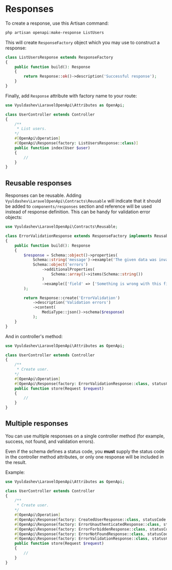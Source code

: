 # Responses

To create a response, use this Artisan command:

```bash
php artisan openapi:make-response ListUsers
```

This will create `ResponseFactory` object which you may use to construct a response:

```php
class ListUsersResponse extends ResponseFactory
{
    public function build(): Response
    {
        return Response::ok()->description('Successful response');
    }
}
```

Finally, add `Response` attribute with factory name to your route:

```php
use Vyuldashev\LaravelOpenApi\Attributes as OpenApi;

class UserController extends Controller
{
    /**
     * List users.
    */
    #[OpenApi\Operation]
    #[OpenApi\Response(factory: ListUsersResponse::class)]
    public function index(User $user)
    {
        //
    }
}
```

## Reusable responses

Responses can be reusable. Adding `Vyuldashev\LaravelOpenApi\Contracts\Reusable` will indicate that it should be added to `components/responses` section and reference will be used instead of response definition.
This can be handy for validation error objects:

```php
use Vyuldashev\LaravelOpenApi\Contracts\Reusable;

class ErrorValidationResponse extends ResponseFactory implements Reusable
{
    public function build(): Response
    {
        $response = Schema::object()->properties(
            Schema::string('message')->example('The given data was invalid.'),
            Schema::object('errors')
                ->additionalProperties(
                    Schema::array()->items(Schema::string())
                )
                ->example(['field' => ['Something is wrong with this field!']])
        );

        return Response::create('ErrorValidation')
            ->description('Validation errors')
            ->content(
                MediaType::json()->schema($response)
            );
    }
}
```

And in controller's method:

```php
use Vyuldashev\LaravelOpenApi\Attributes as OpenApi;

class UserController extends Controller
{
    /**
     * Create user.
    */
    #[OpenApi\Operation]
    #[OpenApi\Response(factory: ErrorValidationResponse::class, statusCode: 422)]
    public function store(Request $request)
    {
        //
    }
}
```

## Multiple responses

You can use multiple responses on a single controller method (for example, success, not found, and validation errors).

Even if the schema defines a status code, you **must** supply the status code in the controller method attributes, or only one response will be included in the result.

Example:

```php
use Vyuldashev\LaravelOpenApi\Attributes as OpenApi;

class UserController extends Controller
{
    /**
     * Create user.
    */
    #[OpenApi\Operation]
    #[OpenApi\Response(factory: CreatedUserResponse::class, statusCode: 201)]
    #[OpenApi\Response(factory: ErrorUnauthenticatedResponse::class, statusCode: 401)]
    #[OpenApi\Response(factory: ErrorForbiddenResponse::class, statusCode: 401)]
    #[OpenApi\Response(factory: ErrorNotFoundResponse::class, statusCode: 404)]
    #[OpenApi\Response(factory: ErrorValidationResponse::class, statusCode: 422)]
    public function store(Request $request)
    {
        //
    }
}
```
